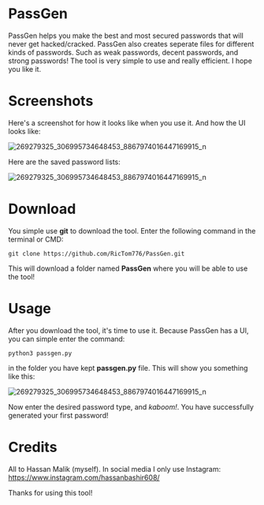 # PassGen
PassGen helps you make the best and most secured passwords that will never get hacked/cracked. PassGen also creates seperate files for different kinds of passwords. Such as weak passwords, decent passwords, and strong passwords! The tool is very simple to use and really efficient. I hope you like it.

# Screenshots
Here's a screenshot for how it looks like when you use it. And how the UI looks like:

![269279325_306995734648453_8867974016447169915_n](https://user-images.githubusercontent.com/76998773/152575717-c24093ab-7bb0-4384-b3a7-f160bd00ad7f.jpg)

Here are the saved password lists:

![269279325_306995734648453_8867974016447169915_n](https://user-images.githubusercontent.com/76998773/152576253-acbf4b3c-c06e-443a-a88c-8f2894ef6136.jpg)

# Download
You simple use **git** to download the tool. Enter the following command in the terminal or CMD:

`git clone https://github.com/RicTom776/PassGen.git`

This will download a folder named **PassGen** where you will be able to use the tool!

# Usage
After you download the tool, it's time to use it. Because PassGen has a UI, you can simple enter the command:

`python3 passgen.py`

in the folder you have kept **passgen.py** file. This will show you something like this:

![269279325_306995734648453_8867974016447169915_n](https://user-images.githubusercontent.com/76998773/152578716-72647a48-512a-4538-820d-9a151800bbac.jpg)

Now enter the desired password type, and *kaboom!*. You have successfully generated your first password!

# Credits
All to Hassan Malik (myself). In social media I only use Instagram:
https://www.instagram.com/hassanbashir608/

Thanks for using this tool!
